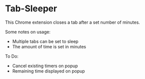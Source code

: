 # Tab-Sleeper
This Chrome extension closes a tab after a set number of minutes.

Some notes on usage:
 - Multiple tabs can be set to sleep
 - The amount of time is set in minutes

To Do:
 - Cancel existing timers on popup
 - Remaining time displayed on popup 
